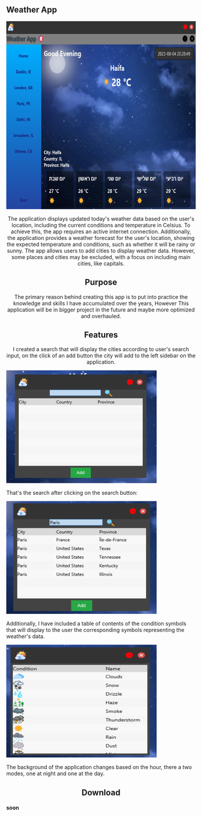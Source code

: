 <h2>Weather App</h2>
<img src="https://github.com/avivper/Weather/blob/main/Images/night.png" width="800" height="500" />

<p style="text-align:center;">
The application displays updated today's weather data based on the user's location, including the current conditions and temperature in Celsius. To achieve this, the app requires an active internet connection. 
Additionally, the application provides a weather forecast for the user's location, showing the expected temperature and conditions, such as whether it will be rainy or sunny. The app allows users to add cities to display weather data. However, some places and cities may be excluded, with a focus on including main cities, like capitals.
</p>


<h2 style="text-align:center;">Purpose</h2>

<p style="text-align:center;">
The primary reason behind creating this app is to put into practice the knowledge and skills I have accumulated over the years, 
However This application will be in bigger project in the future and maybe more optimized and overhauled.
</p>

<h2 style="text-align:center;">Features</h2>

<p style="text-align:center;">
I created a search that will display the cities according to user's search input, on the click of an add button the city will add to the left sidebar on the application.
<p><img src="https://github.com/avivper/Weather/blob/main/Images/search.png" width="400" height="300" /></p>

That's the search after clicking on the search button:


<img src="https://github.com/avivper/Weather/blob/main/Images/table2.png" width="400" height="300" />

Additionally, I have included a table of contents of the condition symbols that will display to the user the corresponding symbols representing the weather's data.


<img src="https://github.com/avivper/Weather/blob/main/Images/table.png" width="400" height="300" />

The background of the application changes based on the hour, there a two modes, one at night and one at the day.
</p>

<h2 style="text-align:center;">Download</h2>
<h4>soon</h4>
